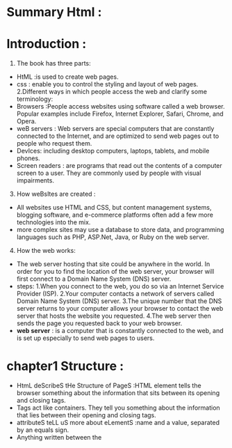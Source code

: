 
# Summary Html :
 # **Introduction** :
1. The book has three parts:
-  HtML :is used to create web pages.
- css : enable you to control the styling and layout of web pages.
2.Different ways in which people access the web and clarify some terminology:
- Browsers :People access websites using software called a web browser. Popular examples include Firefox, Internet Explorer, Safari, Chrome, and Opera.
- weB servers : Web servers are special computers that are constantly connected to the Internet, and are optimized to send web pages out to people who request them.
- DevIces: including desktop computers, laptops, tablets, and mobile phones.
- Screen readers : are programs that read out the contents of a computer screen to a user. They are commonly used by people with visual impairments.
3. How weBsItes are created :
- All websites use HTML and CSS, but content management systems, blogging software, and e-commerce platforms often add a few more technologies into the mix.
-  more complex sites  may use a database to store data, and programming languages such as PHP, ASP.Net, Java, or Ruby on the web server.
4. How the web works:
- The web server hosting that site could be anywhere in the world. In order for you to find the location of the web server, your browser will first connect to a Domain Name System (DNS) server.
- steps:
1.When you connect to the web, you do so via an Internet Service Provider (ISP).
2.Your computer contacts a network of servers called Domain Name System (DNS) server.
3.The unique number that the DNS server returns to your computer allows your browser to contact the web server that hosts the website you requested.
4.The web server then sends the page you requested back to your web browser.
- **web server** : is a computer that is constantly connected to the web, and is set up especially to send web pages to users.
# **chapter1 Structure** :
* HtmL deScribeS tHe Structure of PageS :HTML element tells the browser something about the information that sits between its opening and closing tags.
* Tags act like containers. They tell you something about the information that lies between their opening and closing tags.
* attributeS teLL uS more about eLementS :name and a value, separated by an equals sign.
* Anything written between the <title> tags will appear in the title bar (or tabs) at the top of the browser window.
 # **chapter8 Extra Markup** :
  - thE Evolution of htMl :
  (htMl 4 rElEasEd 1997, xhtMl 1.0 rElEasEd 2000,htMl5 rElEasEd 2000)
  - DOCTYPES tell browsers which version of HTML you are using .
- You can add comments to your code between <!-- and -->  markers  .
  - The  id and class attributes allow you to identify the particular elements,s known as a **global attribute** because it can be used on any element . 
  - Some elements will always appear to start on a new line in the browser window. These are known as block level elements.
  
  - Some elements will always appear to continue on the same line as their neighbouring elements. These are known as inline elements.

- span :
1. Contain a section of text where there is no other suitable element to differentiate it from its surrounding text
2. Contain a number of inline elements

- The  div and span elements allow you to group blocklevel and inline elements together.
- iframes : cut windows into your web pages through which other pages can be displayed.
- There are a few attributes that you will need to know to use it:
(src,height,width)
- scrolling ,frameborder :attributes will not be supported in HTML5.
- seamless :in HTML5, a new attribute called seamless can be applied to an iframe where scrollbars are not desired. 
The meta element is an empty element so it does not have a closing tag. It uses attributes to carry the information.
- The   meta tag allows you to supply all kinds of information about your web page.
- Escape characters are used to include special  characters in your pages .
 # **chapter17 HTML5 Layout** :
- The new HTML5 elements indicate the purpose of different parts of a web page and help to describeits structure.
- The new elements provide clearer code (compared with using multiple div elements).
- Older browsers that do not understand HTML5  elements need to be told which elements areblock-level elements.
- hgroup:The purpose of the hgroup element is to group together a set of one or more h1 through h6 elements so that they are treated as one single heading.
  - Figures : It can be used to contain any content that is referenced from the main flow of an article (not just images). 
  - The figure element should also contain a <figcaption> element which provides a text decription for the content of the figure element. 
  - The aside element has two purposes, depending on whether it is inside an article element or not.
1. When the aside element is used inside an article element, it should contain information that is related to the article but not essential to its overall meaning. 
  2. When the <aside> element is used outside of an article element, it acts as a container for content that is related to the entire page
- To make HTML5 elements work in Internet Explorer 8(and older versions of IE), extra JavaScript is needed, which is available free from Google.
- **chapter18 Process & Design** :
  - It's important to understand who your target audience is, why they would come to your site, what information they want to find and when they are likely to return.
  - Site maps allow you to plan the structure of a site.
  - To help you decide what information should go on each page, you can use a technique called card sorting.
  - Wireframes allow you to organize the information that   will need to go on each page,It shows the hierarchy of the information and how much space it might require.

  - Design is about communication. Visual hierarchy helps   visitors understand what you are trying to tell them.
  - designer needs to organize and prioritize the information to communicate their message and help users find what they're looking for.
- Grouping together related content into blocks or chunks makes the page look simpler (and easier to understand). 
  - You can differentiate between pieces of information   using size, color, and style.
  - You can use grouping and similarity to help simplify  the information you present.
  - Grouping related pieces of information together can make a design easier to comprehend
 - visual hierarchy refers to the order in which your eyes perceive what they see. It is created by adding visual contrast between the items being displayed. Items with higher contrast are recognized and processed first.
 - Designing navigation :helps people find where they want to go and also helps them understand what your site is about and how it is organized.


   # **JS Chapter 1: “The ABC of Programming** :
  - JavaScript can be used in browsers to make websites more interactive, interesting, and user-friendly.
  - A script : is a series of instructions that the computer can follow,in order to achieve a goal. 
  - To write a script, you need to first state your goal and then list the tasks that need to be completed in order to achieve it. 
   Follow these steps :
   1: DEFINE THE GOAL  2.2: DESIGN THE SCRIPT 3.3: CODE EACH STEP 
 - Each time the script runs, it might only use a subset of all the instructions. 
  - Computers approach tasks in a different way than humans, so your instructions must let the computer solve the task prggrammatically.
  - Computers solve problems programmatically; they follow series of instructions, one after another
  - To approach writing a script, break down your goal into a series of tasks and then work out each step needed to complete that task (a flowchart can help).
  - The flowcharts show the paths between each step.
  - An event is the computer's way of sticking up its hand to say, "Hey, this just happened!" .
  - The code for a method can contain lots of instructions that together represent one task. 
  - Programmers choose which events they respond to. When a specific event happens, that event can be used to trigger a specific section of the code. 
  - WEB BROWSERS ARE PROGRAMS BUILT USING OBJECTS .
  - Using the document object, you can access and change what content users see on the page and respond to how they interact with it.
  - All major browsers use a JavaScript interpreter to translate your instructions (in JavaScript) into instructions the computer can follow. 
  - It is best to keep JavaScript code in its own JavaScript file. JavaScript files are text files (like HTML pages and CSS style sheets), but they have the . j s extension.
  - The HTML script element is used in HTML pages to tell the browser to load the JavaScript file (rather like the <link> element can be used to load a CSS file). 
  - If you view the source code of the page in the browser, the JavaScript will not have changed the HTML, because the script works with the model of the web page that the browser has created. 
  


  
  

 








